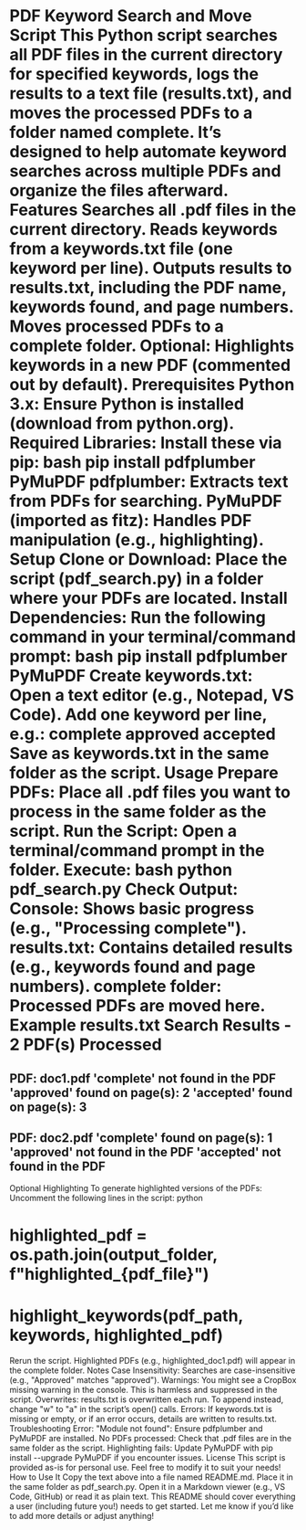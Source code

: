 PDF Keyword Search and Move Script
This Python script searches all PDF files in the current directory for specified keywords, logs the results to a text file (results.txt), and moves the processed PDFs to a folder named complete. It’s designed to help automate keyword searches across multiple PDFs and organize the files afterward.
Features
Searches all .pdf files in the current directory.
Reads keywords from a keywords.txt file (one keyword per line).
Outputs results to results.txt, including the PDF name, keywords found, and page numbers.
Moves processed PDFs to a complete folder.
Optional: Highlights keywords in a new PDF (commented out by default).
Prerequisites
Python 3.x: Ensure Python is installed (download from python.org).
Required Libraries: Install these via pip:
bash
pip install pdfplumber PyMuPDF
pdfplumber: Extracts text from PDFs for searching.
PyMuPDF (imported as fitz): Handles PDF manipulation (e.g., highlighting).
Setup
Clone or Download: Place the script (pdf_search.py) in a folder where your PDFs are located.
Install Dependencies: Run the following command in your terminal/command prompt:
bash
pip install pdfplumber PyMuPDF
Create keywords.txt:
Open a text editor (e.g., Notepad, VS Code).
Add one keyword per line, e.g.:
complete
approved
accepted
Save as keywords.txt in the same folder as the script.
Usage
Prepare PDFs: Place all .pdf files you want to process in the same folder as the script.
Run the Script:
Open a terminal/command prompt in the folder.
Execute:
bash
python pdf_search.py
Check Output:
Console: Shows basic progress (e.g., "Processing complete").
results.txt: Contains detailed results (e.g., keywords found and page numbers).
complete folder: Processed PDFs are moved here.
Example results.txt
Search Results - 2 PDF(s) Processed
==================================================

PDF: doc1.pdf
'complete' not found in the PDF
'approved' found on page(s): 2
'accepted' found on page(s): 3
--------------------------------------------------
PDF: doc2.pdf
'complete' found on page(s): 1
'approved' not found in the PDF
'accepted' not found in the PDF
--------------------------------------------------
Optional Highlighting
To generate highlighted versions of the PDFs:
Uncomment the following lines in the script:
python
# highlighted_pdf = os.path.join(output_folder, f"highlighted_{pdf_file}")
# highlight_keywords(pdf_path, keywords, highlighted_pdf)
Rerun the script. Highlighted PDFs (e.g., highlighted_doc1.pdf) will appear in the complete folder.
Notes
Case Insensitivity: Searches are case-insensitive (e.g., "Approved" matches "approved").
Warnings: You might see a CropBox missing warning in the console. This is harmless and suppressed in the script.
Overwrites: results.txt is overwritten each run. To append instead, change "w" to "a" in the script’s open() calls.
Errors: If keywords.txt is missing or empty, or if an error occurs, details are written to results.txt.
Troubleshooting
Error: "Module not found": Ensure pdfplumber and PyMuPDF are installed.
No PDFs processed: Check that .pdf files are in the same folder as the script.
Highlighting fails: Update PyMuPDF with pip install --upgrade PyMuPDF if you encounter issues.
License
This script is provided as-is for personal use. Feel free to modify it to suit your needs!
How to Use It
Copy the text above into a file named README.md.
Place it in the same folder as pdf_search.py.
Open it in a Markdown viewer (e.g., VS Code, GitHub) or read it as plain text.
This README should cover everything a user (including future you!) needs to get started. Let me know if you’d like to add more details or adjust anything!